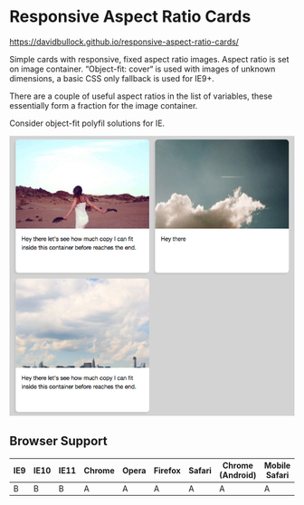 # Responsive Aspect Ratio Cards

https://davidbullock.github.io/responsive-aspect-ratio-cards/

Simple cards with responsive, fixed aspect ratio images. Aspect ratio is set on image container. “Object-fit: cover“ is used with images of unknown dimensions, a basic CSS only fallback is used for IE9+.

There are a couple of useful aspect ratios in the list of variables, these essentially form a fraction for the image container.

Consider object-fit polyfil solutions for IE.

![Preview Responsive Aspect Ratio Cards](/img/preview-responsive-aspect-ratio-cards.png?raw=true)

## Browser Support

| IE9 | IE10 | IE11 | Chrome | Opera | Firefox | Safari | Chrome (Android) | Mobile Safari |
|-----|------|------|--------|-------|---------|--------|------------------|---------------|
| B   | B    | B    | A      | A     | A       | A      | A                | A             |
